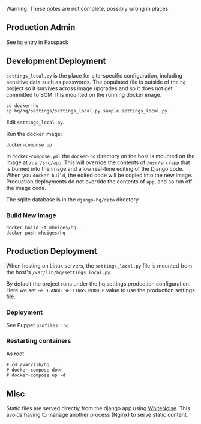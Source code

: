 Warning: These notes are not complete, possibly wrong in places.

## Production Admin

See `hq` entry in Passpack

## Development Deployment

`settings_local.py` is the place for site-specific configuration, including sensitive data such as passwords. The populated file is outside of the `hq` project so it survives across image upgrades and so it does not get committed to SCM. It is mounted on the running docker image.

    cd docker-hq
    cp hq/hq/settings/settings_local.py.sample settings_local.py

Edit `settings_local.py`.

Run the docker image:

    docker-compose up

In `docker-compose.yml` the `docker-hq` directory on the host is mounted on the image at `/usr/src/app`. This will override the contents of `/usr/src/app` that is burned into the image and allow real-time editing of the Django code. When you `docker build`, the edited code will be copied into the new image. Production deployments do not override the contents of `app`, and so run off the image code.

The sqlite database is in the `django-hq/data` directory.

### Build New Image

    docker build -t mheiges/hq .
    docker push mheiges/hq

## Production Deployment

When hosting on Linux servers, the `settings_local.py` file is mounted from the host's `/var/lib/hq/settings_local.py`.

By default the project runs under the hq.settings.production configuration. Here we set `-e DJANGO_SETTINGS_MODULE` value to use the production settings file.

### Deployment

See Puppet `profiles::hq`

### Restarting containers

As root

    # cd /var/lib/hq
    # docker-compose down
    # docker-compose up -d

## Misc

Static files are served directly from the django app using
[WhiteNoise](http://whitenoise.evans.io/). This avoids having to manage
another process (Nginx) to serve static content.